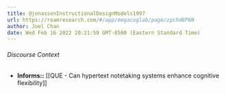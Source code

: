 ```yaml
---
title: @jonassenInstructionalDesignModels1997
url: https://roamresearch.com/#/app/megacoglab/page/zpchd8P6N
author: Joel Chan
date: Wed Feb 16 2022 20:21:59 GMT-0500 (Eastern Standard Time)
---
```




###### Discourse Context

- **Informs::** [[QUE - Can hypertext notetaking systems enhance cognitive flexibility]]
